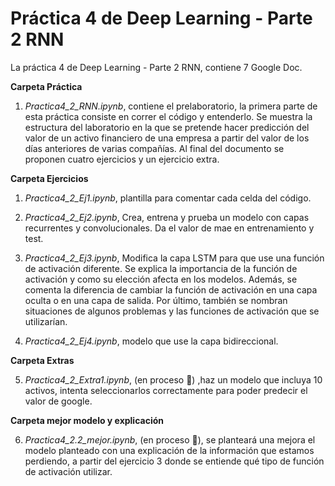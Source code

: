 
# Práctica 4 de Deep Learning - Parte 2 RNN 


La práctica 4 de Deep Learning - Parte 2 RNN, contiene 7 Google Doc. 

**Carpeta Práctica**

1.   _Practica4_2_RNN.ipynb_, contiene el prelaboratorio, la primera parte de esta práctica consiste en correr el código y entenderlo. Se muestra la estructura del laboratorio en la que se pretende hacer predicción del valor de un activo financiero de una empresa a partir del valor de los días anteriores de varias compañías. Al final del documento se proponen cuatro ejercicios y un ejercicio extra.

**Carpeta Ejercicios**

1.   _Practica4_2_Ej1.ipynb_, plantilla para comentar cada celda del código.

2.   _Practica4_2_Ej2.ipynb_, Crea, entrena y prueba un modelo con capas recurrentes y convolucionales. Da el valor de mae en entrenamiento y test.

3.   _Practica4_2_Ej3.ipynb_, Modifica la capa LSTM para que use una función de activación diferente. Se explica la importancia de la función de activación y como su elección afecta en los modelos. Además, se comenta la diferencia de cambiar la función de activación en una capa oculta o en una capa de salida. Por último, también se nombran situaciones de algunos problemas y las funciones de activación que se utilizarían.

4.   _Practica4_2_Ej4.ipynb_, modelo que use la capa bidireccional.

**Carpeta Extras** 

5.   _Practica4_2_Extra1.ipynb_, (en proceso :construction:)
,haz un modelo que incluya 10 activos, intenta seleccionarlos correctamente para poder predecir el valor de google.

**Carpeta mejor modelo y explicación** 

6.   _Practica4_2.2_mejor.ipynb_, (en proceso :construction:), se planteará una mejora el modelo planteado con una explicación de la información que estamos perdiendo, a partir del ejercicio 3 donde se entiende qué tipo de función de activación utilizar.
